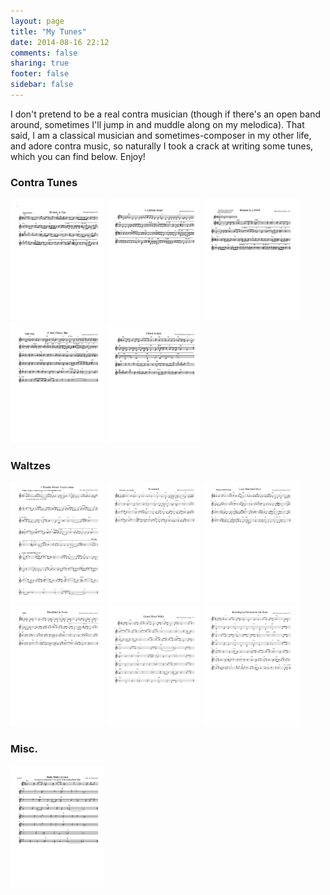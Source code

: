```yaml
---
layout: page
title: "My Tunes"
date: 2014-08-16 22:12
comments: false
sharing: true
footer: false
sidebar: false
---
```

I don't pretend to be a real contra musician (though if there's an open band around, sometimes I'll jump in and muddle along on my melodica). That said, I am a classical musician and sometimes-composer in my other life, and adore contra music, so naturally I took a crack at writing some tunes, which you can find below. Enjoy!

<h3 class="horizline" id="contra">Contra Tunes</h3>

<div class="forceleft">
  <a class="fancybox" rel="tune" href="scores/written.pdf"><img src="thumbs/written_thumb.png" width="150" height="194" alt="" /></a>
  <a class="fancybox" rel="tune" href="scores/cockburn.pdf"><img src="thumbs/cockburn_thumb.png" width="150" height="194" alt="" /></a>
  <a class="fancybox" rel="tune" href="scores/lava.pdf"><img src="thumbs/lava_thumb.png" width="150" height="194" alt="" /></a>
  <a class="fancybox" rel="tune" href="scores/classy.pdf"><img src="thumbs/classy_thumb.png" width="150" height="194" alt="" /></a>
  <a class="fancybox" rel="tune" href="scores/chaste.pdf"><img src="thumbs/chaste_thumb.png" width="150" height="194" alt="" /></a>

  <!--<a class="fancybox" rel="tune" href="scores/paddle.pdf"><img src="thumbs/paddle_thumb.png" width="150" height="194" alt="" /></a>
  <a class="fancybox" rel="tune" href="scores/midnight.pdf"><img src="thumbs/midnight_thumb.png" width="150" height="194" alt="" /></a><!-- -->

</div>

<h3 class="horizline" id="waltzes">Waltzes</h3>

<div class="forceleft">
  <a class="fancybox" rel="waltz" href="scores/wonder.pdf"><img src="thumbs/wonder_thumb.png" width="150" height="194" alt="" /></a>
  <a class="fancybox" rel="waltz" href="scores/nonesuch.pdf"><img src="thumbs/nonesuch_thumb.png"  width="150" height="194" alt="" /></a>
  <a class="fancybox" rel="waltz" href="scores/lazy.pdf"><img src="thumbs/lazy_thumb.png" width="150" height="194" alt="" /></a>
  <a class="fancybox" rel="waltz" href="scores/breakfast.pdf"><img src="thumbs/breakfast_thumb.png" width="150" height="194" alt="" /></a>
  <a class="fancybox" rel="waltz" href="scores/green.pdf"><img src="thumbs/green_thumb.png" width="150" height="194" alt="" /></a>
  <a class="fancybox" rel="waltz" href="scores/kensington.pdf"><img src="thumbs/kensington_thumb.png" width="150" height="194" alt="" /></a>

  <!--<a class="fancybox" rel="waltz" href="scores/fauxmenco.pdf"><img src="thumbs/fauxmenco_thumb.png" width="150" height="194" alt="" /></a><!-- -->

</div>

<h3 class="horizline" id="misc">Misc.</h3>

<div class="forceleft">
  <a class="fancybox" rel="misc" href="scores/boda.pdf"><img src="thumbs/boda_thumb.png" width="150" height="194" alt="" /></a>
</div>
